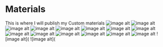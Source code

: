 # Materials
This is where I will publish my Custom materials
![image alt](https://github.com/BLOL12/Materials/blob/main/2025-05-02%2011-11-16-52.png?raw=true)
![image alt](https://github.com/BLOL12/Materials/blob/main/2025-05-02%2011-11-36-74.png?raw=true)
![image alt](https://github.com/BLOL12/Materials/blob/main/2025-05-02%2011-11-44-80.png?raw=true)
![image alt](https://github.com/BLOL12/Materials/blob/main/2025-05-02%2011-11-53-08.png?raw=true)
![image alt](https://github.com/BLOL12/Materials/blob/main/2025-05-02%2011-22-06-69.png?raw=true)
![image alt](https://github.com/BLOL12/Materials/blob/main/2025-05-02%2011-22-48-30.png?raw=true)
![image alt](https://github.com/BLOL12/Materials/blob/main/2025-05-02%2011-25-01-56.png?raw=true)
![image alt](https://github.com/BLOL12/Materials/blob/main/2025-05-02%2011-25-42-07.png?raw=true)
![image alt](https://github.com/BLOL12/Materials/blob/main/2025-05-02%2011-25-49-46.png?raw=true)
![image alt](https://github.com/BLOL12/Materials/blob/main/2025-05-04%2019-57-35-55.png?raw=true)
![image alt](https://github.com/BLOL12/Materials/blob/main/2025-05-04%2019-58-21-08.png?raw=true)
![image alt](https://github.com/BLOL12/Materials/blob/main/2025-05-04%2020-00-35-25.png?raw=true)
![image alt](https://github.com/BLOL12/Materials/blob/main/2025-05-04%2020-00-50-96.png?raw=true)
![image alt](https://github.com/BLOL12/Materials/blob/main/2025-05-04%2020-00-57-55.png?raw=true)
![image alt](
![image alt](
